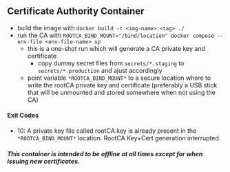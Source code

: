 ## Certificate Authority Container
- build the image with `docker build -t <img-name>:<tag> ./`
- run the CA with `ROOTCA_BIND_MOUNT="/bind/location" docker compose --env-file <env-file-name> up`
    - this is a one-shot run which will generate a CA private key and certificate
        - copy dummy secret files from `secrets/*.staging` to `secrets/*.production` and ajust accordingly
    - point variable `*ROOTCA_BIND_MOUNT*` to a secure location where to write the rootCA private key and certificate (preferably a USB stick that will be unmounted and stored somewhere when not using the CA)


#### Exit Codes
- 10: A private key file called rootCA.key is already present in the `*ROOTCA_BIND_MOUNT*` location. RootCA Key+Cert generation interrupted.


##### This container is intended to be offline at all times except for when issuing new certificates.
